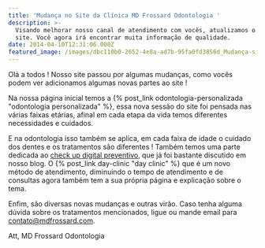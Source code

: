 ```yaml
---
title: 'Mudança no Site da Clínica MD Frossard Odontologia '
description: >-
  Visando melhorar nosso canal de atendimento com vocês, atualizamos o nosso
  site. Você agora irá encontrar muita informação de qualidade. 
date: 2014-04-10T12:31:06.000Z
featured_image: /images/dbc110b0-2652-4e8a-ad7b-95fa0fd3856d_Mudança-site.jpg
---
```


Olá a todos ! Nosso site passou por algumas mudanças, como vocês podem ver adicionamos algumas novas partes ao site ! 

Na nossa página inicial temos a {% post_link odontologia-personalizada "odontologia personalizada" %}, essa nova sessão do site foi pensada nas várias faixas etárias, afinal em cada etapa da vida temos diferentes necessidades e cuidados.

 E na odontologia isso também se aplica, em cada faixa de idade o cuidado dos dentes e os tratamentos são diferentes ! Também temos uma parte dedicada ao [check up digital preventivo](/tratamentos/check-up-digital-preventivo/ "Check Up Digital Preventivo"), que já foi bastante discutido em nosso blog. O {% post_link day-clinic "day clinic" %} que é um novo método de atendimento, diminuindo o tempo de atendimento e de consultas agora também tem a sua própria página e explicação sobre o tema. 
 
 Enfim, são diversas novas mudanças e outras virão. Caso tenha alguma dúvida sobre os tratamentos mencionados, ligue ou mande email para contato@mdfrossard.com. 
 
 Att, MD Frossard Odontologia
